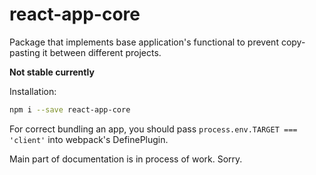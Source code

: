 # react-app-core

Package that implements base application's functional to prevent copy-pasting it between different projects.

**Not stable currently**

Installation:
```bash
npm i --save react-app-core
```

For correct bundling an app, you should pass `process.env.TARGET === 'client'` into webpack's DefinePlugin.


Main part of documentation is in process of work. Sorry.
